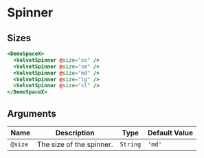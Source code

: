 # Spinner

## Sizes

```hbs preview-template
<DemoSpaceX>
  <VelvetSpinner @size="xs" />
  <VelvetSpinner @size="sm" />
  <VelvetSpinner @size="md" />
  <VelvetSpinner @size="lg" />
  <VelvetSpinner @size="xl" />
</DemoSpaceX>
```

## Arguments

| Name    | Description              | Type     | Default Value |
| ------- | ------------------------ | -------- | ------------- |
| `@size` | The size of the spinner. | `String` | `'md'`        |
